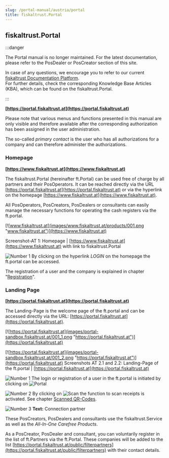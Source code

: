 ```yaml
---
slug: /portal-manual/austria/portal
title: fiskaltrust.Portal
---
```


## fiskaltrust.Portal

:::danger

The Portal manual is no longer maintained. For the latest documentation, please refer to the PosDealer or PosCreator section of this site.  

In case of any questions, we encourage you to refer to our current [fiskaltrust Documentation Platform](https://docs.fiskaltrust.cloud).  
For further details, check the corresponding Knowledge Base Articles (KBA), which can be found on the fiskaltrust.Portal.

:::

**[https://portal.fiskaltrust.at](https://portal.fiskaltrust.at)**

Please note that various menus and functions presented in this manual are only visible and therefore available after the corresponding authorization has been assigned in the user administration.

The so-called _primary contact_ is the user who has all authorizations for a company and can therefore administer the authorizations.

### Homepage

**[https://www.fiskaltrust.at](https://www.fiskaltrust.at)**

The fiskaltrust.Portal (hereinafter ft.Portal) can be used free of charge by all partners and their PosOperators. It can be reached directly via the URL [https://portal.fiskaltrust.at](https://portal.fiskaltrust.at) or via the hyperlink on the homepage [https://www.fiskaltrust.at](https://www.fiskaltrust.at).

All PosOperators, PosCreators, PosDealers or consultants can easily manage the necessary functions for operating the cash registers via the ft.portal.

[![www.fiskaltrust.at](images/www.fiskaltrust.at/products/001.png "www.fiskaltrust.at")](https://www.fiskaltrust.at)

Screenshot-AT 1: Homepage | [https://www.fiskaltrust.at](https://www.fiskaltrust.at) with link to fiskaltrust.Portal

![Number 1](../images/Numbers/1.png)  By clicking on the hyperlink *LOGIN* on the homepage the ft.portal can be accessed.

The registration of a user and the company is explained in chapter "[Registration](registration-login.md#registration)".

### Landing Page

**[https://portal.fiskaltrust.at](https://portal.fiskaltrust.at)**

The Landing-Page is the welcome page of the ft.portal and can be accessed directly via the URL: [https://portal.fiskaltrust.at](https://portal.fiskaltrust.at).

[![https://portal.fiskaltrust.at](images/portal-sandbox.fiskaltrust.at/001_1.png "https://portal.fiskaltrust.at")](https://portal.fiskaltrust.at)

[![https://portal.fiskaltrust.at](images/portal-sandbox.fiskaltrust.at/001_2.png "https://portal.fiskaltrust.at")](https://portal.fiskaltrust.at)
Screenshots AT 2.1 and 2.2: Landing-Page of the ft.portal | [https://portal.fiskaltrust.at](https://portal.fiskaltrust.at)

![Number 1](../images/Numbers/1.png) 
The login or registration of a user in the ft.portal is initiated by clicking on ![Portal](../images/Buttons/035.png "Portal")

![Number 2](../images/Numbers/2.png) By clicking on ![Scan](../images/Buttons/022.png "Scan") the function to scan receipts is activated. See chapter [Scanned QR-Codes](tools.md#scanned-qr-codes).

![Number 3](../images/Numbers/3.png) **Text:** Connection partner

These PosCreators, PosDealers and consultants use the fiskaltrust.Service as well as the _All-In-One Carefree Products_.

As a PosCreator, PosDealer and consultant, you can voluntarily register in the list of ft.Partners via the ft.Portal. These companies will be added to the list [https://portal.fiskaltrust.at/public/filterpartners](https://portal.fiskaltrust.at/public/filterpartners) with their contact details.
